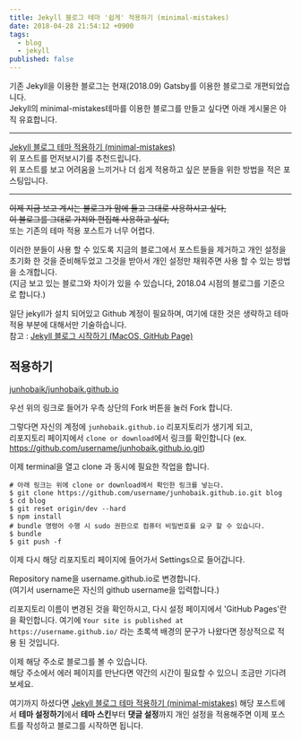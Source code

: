 ```yaml
---
title: Jekyll 블로그 테마 '쉽게' 적용하기 (minimal-mistakes)
date: 2018-04-28 21:54:12 +0900
tags:
  - blog
  - jekyll
published: false
---
```



기존 Jekyll을 이용한 블로그는 현재(2018.09) Gatsby를 이용한 블로그로 개편되었습니다.  
Jekyll의 minimal-mistakes테마를 이용한 블로그를 만들고 싶다면 아래 게시물은 아직 유효합니다.

---

[Jekyll 블로그 테마 적용하기 (minimal-mistakes)](https://junhobaik.github.io/jekyll-apply-theme/)  
위 포스트를 먼저보시기를 추천드립니다.  
위 포스트를 보고 어려움을 느끼거나 더 쉽게 적용하고 싶은 분들을 위한 방법을 적은 포스팅입니다.

---

~~이제 지금 보고 계시는 블로그가 맘에 들고 그대로 사용하시고 싶다,~~  
~~이 블로그를 그대로 가져와 편집해 사용하고 싶다,~~  
또는 기존의 테마 적용 포스트가 너무 어렵다.

이러한 분들이 사용 할 수 있도록
지금의 블로그에서 포스트들을 제거하고 개인 설정을 초기화 한 것을 준비해두었고
그것을 받아서 개인 설정만 채워주면 사용 할 수 있는 방법을 소개합니다.  
(지금 보고 있는 블로그와 차이가 있을 수 있습니다,
2018.04 시점의 블로그를 기준으로 합니다.)

일단 jekyll가 설치 되어있고 Github 계정이 필요하며,
여기에 대한 것은 생략하고 테마 적용 부분에 대해서만 기술하습니다.  
참고 : [Jekyll 블로그 시작하기 (MacOS, GitHub Page)](https://junhobaik.github.io/start-jekyll-blog/)


## 적용하기

[junhobaik/junhobaik.github.io](https://github.com/junhobaik/junhobaik.github.io)

우선 위의 링크로 들어가 우측 상단의 Fork 버튼을 눌러 Fork 합니다.

그렇다면 자신의 계정에 `junhobaik.github.io` 리포지토리가 생기게 되고,  
리포지토리 페이지에서 `clone or download`에서 링크를 확인합니다 (ex. https://github.com/username/junhobaik.github.io.git)

이제 terminal을 열고 clone 과 동시에 필요한 작업을 합니다.

```shell
# 아래 링크는 위에 clone or download에서 확인한 링크를 넣는다.
$ git clone https://github.com/username/junhobaik.github.io.git blog
$ cd blog
$ git reset origin/dev --hard
$ npm install
# bundle 명령어 수행 시 sudo 권한으로 컴퓨터 비밀번호를 요구 할 수 있습니다.
$ bundle
$ git push -f
```

이제 다시 해당 리포지토리 페이지에 들어가서 Settings으로 들어갑니다.

Repository name을 username.github.io로 변경합니다.  
(여기서 username은 자신의 github username을 입력합니다.)

리포지토리 이름이 변경된 것을 확인하시고,
다시 설정 페이지에서 'GitHub Pages'란을 확인합니다.
여기에 `Your site is published at https://username.github.io/` 라는 초록색 배경의 문구가 나왔다면 정상적으로 적용 된 것입니다. 

이제 해당 주소로 블로그를 볼 수 있습니다.  
해당 주소에서 에러 페이지를 만난다면 약간의 시간이 필요할 수 있으니 조금만 기다려보세요.

여기까지 하셨다면 [Jekyll 블로그 테마 적용하기 (minimal-mistakes)](https://junhobaik.github.io/jekyll-apply-theme/) 해당 포스트에서 **테마 설정하기**에서 **테마 스킨**부터 **댓글 설정**까지 개인 설정을 적용해주면 이제 포스트를 작성하고 블로그를 시작하면 됩니다.
